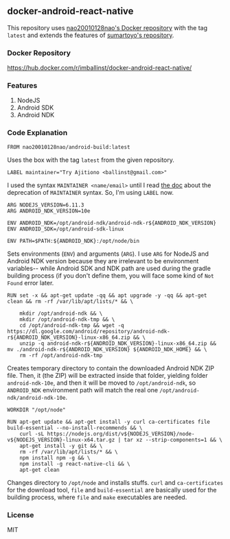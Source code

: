 ## docker-android-react-native
This repository uses [nao20010128nao's Docker repository](https://hub.docker.com/r/nao20010128nao/android-build/tags/) with the tag `latest` and extends the features of [sumartoyo's repository](https://github.com/sumartoyo/docker-android-nodejs).

### Docker Repository
https://hub.docker.com/r/imballinst/docker-android-react-native/

### Features
1. NodeJS
2. Android SDK
3. Android NDK

### Code Explanation
```
FROM nao20010128nao/android-build:latest
```
Uses the box with the tag `latest` from the given repository.
```
LABEL maintainer="Try Ajitiono <ballinst@gmail.com>"
```
I used the syntax `MAINTAINER <name/email>` until I read [the doc](https://docs.docker.com/engine/reference/builder/#maintainer-deprecated) about the deprecation of `MAINTAINER` syntax. So, I'm using `LABEL` now.
```
ARG NODEJS_VERSION=6.11.3
ARG ANDROID_NDK_VERSION=10e

ENV ANDROID_NDK=/opt/android-ndk/android-ndk-r${ANDROID_NDK_VERSION}
ENV ANDROID_SDK=/opt/android-sdk-linux

ENV PATH=$PATH:${ANDROID_NDK}:/opt/node/bin
```
Sets environments (`ENV`) and arguments (`ARG`). I use `ARG` for NodeJS and Android NDK version because they are irrelevant to be environment variables-- while Android SDK and NDK path are used during the gradle building process (if you don't define them, you will face some kind of `Not Found` error later.
```
RUN set -x && apt-get update -qq && apt upgrade -y -qq && apt-get clean && rm -rf /var/lib/apt/lists/* && \
    
    mkdir /opt/android-ndk && \
    mkdir /opt/android-ndk-tmp && \
    cd /opt/android-ndk-tmp && wget -q https://dl.google.com/android/repository/android-ndk-r${ANDROID_NDK_VERSION}-linux-x86_64.zip && \
    unzip -q android-ndk-r${ANDROID_NDK_VERSION}-linux-x86_64.zip && mv ./android-ndk-r${ANDROID_NDK_VERSION} ${ANDROID_NDK_HOME} && \
    rm -rf /opt/android-ndk-tmp
```
Creates temporary directory to contain the downloaded Android NDK ZIP file. Then, it (the ZIP) will be extracted inside that folder, yielding folder `android-ndk-10e`, and then it will be moved to `/opt/android-ndk`, so `ANDROID_NDK` environment path will match the real one `/opt/android-ndk/android-ndk-10e`.
```
WORKDIR "/opt/node"

RUN apt-get update && apt-get install -y curl ca-certificates file build-essential --no-install-recommends && \
    curl -sL https://nodejs.org/dist/v${NODEJS_VERSION}/node-v${NODEJS_VERSION}-linux-x64.tar.gz | tar xz --strip-components=1 && \
    apt-get install -y git && \
    rm -rf /var/lib/apt/lists/* && \
    npm install npm -g && \
    npm install -g react-native-cli && \
    apt-get clean
```
Changes directory to `/opt/node` and installs stuffs. `curl` and `ca-certificates` for the download tool, `file` and `build-essential` are basically used for the building process, where `file` and `make` executables are needed.

### License
MIT